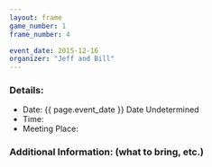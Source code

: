 ```yaml
---
layout: frame
game_number: 1
frame_number: 4

event_date: 2015-12-16
organizer: "Jeff and Bill"
---
```



### Details:
- Date: {{ page.event_date }} Date Undetermined
- Time:
- Meeting Place:

### Additional Information: (what to bring, etc.)
